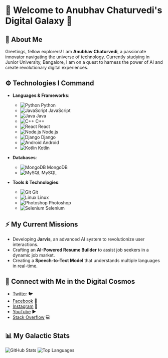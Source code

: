 # 🌌 Welcome to Anubhav Chaturvedi's Digital Galaxy 👾

## 🚀 About Me
Greetings, fellow explorers! I am **Anubhav Chaturvedi**, a passionate innovator navigating the universe of technology. Currently studying in Junior University, Bangalore, I am on a quest to harness the power of AI and create revolutionary digital experiences.

## ⚙️ Technologies I Command
- **Languages & Frameworks**:
  - ![Python](https://raw.githubusercontent.com/devicons/devicon/master/icons/python/python-original.svg) Python
  - ![JavaScript](https://raw.githubusercontent.com/devicons/devicon/master/icons/javascript/javascript-original.svg) JavaScript
  - ![Java](https://raw.githubusercontent.com/devicons/devicon/master/icons/java/java-original.svg) Java
  - ![C++](https://raw.githubusercontent.com/devicons/devicon/master/icons/cplusplus/cplusplus-original.svg) C++
  - ![React](https://raw.githubusercontent.com/devicons/devicon/master/icons/react/react-original-wordmark.svg) React
  - ![Node.js](https://raw.githubusercontent.com/devicons/devicon/master/icons/nodejs/nodejs-original-wordmark.svg) Node.js
  - ![Django](https://cdn.worldvectorlogo.com/logos/django.svg) Django
  - ![Android](https://raw.githubusercontent.com/devicons/devicon/master/icons/android/android-original-wordmark.svg) Android
  - ![Kotlin](https://www.vectorlogo.zone/logos/kotlinlang/kotlinlang-icon.svg) Kotlin

- **Databases**:
  - ![MongoDB](https://raw.githubusercontent.com/devicons/devicon/master/icons/mongodb/mongodb-original-wordmark.svg) MongoDB
  - ![MySQL](https://raw.githubusercontent.com/devicons/devicon/master/icons/mysql/mysql-original-wordmark.svg) MySQL

- **Tools & Technologies**:
  - ![Git](https://www.vectorlogo.zone/logos/git-scm/git-scm-icon.svg) Git
  - ![Linux](https://raw.githubusercontent.com/devicons/devicon/master/icons/linux/linux-original.svg) Linux
  - ![Photoshop](https://raw.githubusercontent.com/devicons/devicon/master/icons/photoshop/photoshop-line.svg) Photoshop
  - ![Selenium](https://raw.githubusercontent.com/devicons/devicon/master/icons/selenium/selenium-original.svg) Selenium

## ⚡️ My Current Missions
- Developing **Jarvis**, an advanced AI system to revolutionize user interactions.
- Crafting an **AI-Powered Resume Builder** to assist job seekers in a dynamic job market.
- Creating a **Speech-to-Text Model** that understands multiple languages in real-time.

## 🌌 Connect with Me in the Digital Cosmos
- [Twitter](https://twitter.com/AnubhavChatu) 🐦
- [Facebook](https://www.facebook.com/IndianYoutuberAndSoftwareDevloper) 📘
- [Instagram](https://www.instagram.com/anubhav_chaturvedi__) 📸
- [YouTube](https://www.youtube.com/@NetHyTech) ▶️
- [Stack Overflow](https://stackoverflow.com/users/users/27312144/anubhav-chaturvedi) 💻

## 📊 My Galactic Stats
![GitHub Stats](https://github-readme-stats.vercel.app/api?username=AnubhavChaturvedi&show_icons=true&theme=radical) 
![Top Languages](https://github-readme-stats.vercel.app/api/top-langs/?username=AnubhavChaturvedi&layout=compact&theme=radical) 



